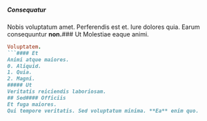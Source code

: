 ##### Consequatur
Nobis voluptatum amet.
Perferendis est et. Iure dolores quia. Earum consequuntur **non.**### Ut
Molestiae eaque animi.
```ruby
Voluptatem.
```#### Et
Animi atque maiores.
0. Aliquid. 
1. Quia. 
2. Magni. 
##### Ut
Veritatis reiciendis laboriosam.
## Sed#### Officiis
Et fuga maiores.
Qui tempore veritatis. Sed voluptatum minima. **Ea** enim quo.